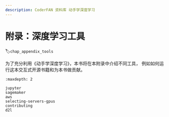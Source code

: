 ```yaml
---
description: CoderFAN 资料库 动手学深度学习
---
```


# 附录：深度学习工具
:label:`chap_appendix_tools`

为了充分利用《动手学深度学习》，本书将在本附录中介绍不同工具，
例如如何运行这本交互式开源书籍和为本书做贡献。

```toc
:maxdepth: 2

jupyter
sagemaker
aws
selecting-servers-gpus
contributing
d2l
```

